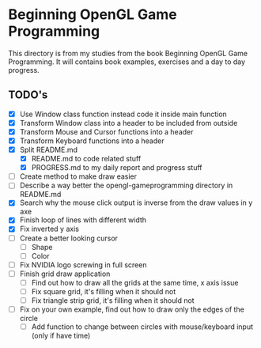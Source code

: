 # Beginning OpenGL Game Programming

This directory is from my studies from the book Beginning OpenGL Game Programming. It will contains book examples, exercises and a day to day progress.

## TODO's

- [X] Use Window class function instead code it inside main function
- [X] Transform Window class into a header to be included from outside
- [X] Transform Mouse and Cursor functions into a header
- [X] Transform Keyboard functions into a header
- [X] Split README.md
    - [X] README.md to code related stuff
    - [X] PROGRESS.md to my daily report and progress stuff
- [ ] Create method to make draw easier
- [ ] Describe a way better the opengl-gameprogramming directory in README.md
- [X] Search why the mouse click output is inverse from the draw values in y axe
- [X] Finish loop of lines with different width
- [X] Fix inverted y axis
- [ ] Create a better looking cursor
    - [ ] Shape
    - [ ] Color
- [ ] Fix NVIDIA logo screwing in full screen
- [ ] Finish grid draw application
    - [ ] Find out how to draw all the grids at the same time, x axis issue
    - [ ] Fix square grid, it's filling when it should not
    - [ ] Fix triangle strip grid, it's filling when it should not
- [ ] Fix on your own example, find out how to draw only the edges of the circle
    - [ ] Add function to change between circles with mouse/keyboard input (only if have time)